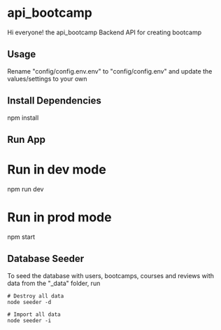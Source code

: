 # api_bootcamp

Hi everyone! the api_bootcamp Backend API for creating bootcamp


## Usage

Rename "config/config.env.env" to "config/config.env" and update the values/settings to your own

## Install Dependencies


npm install


## Run App


# Run in dev mode
npm run dev

# Run in prod mode
npm start


## Database Seeder

To seed the database with users, bootcamps, courses and reviews with data from the "\_data" folder, run

```
# Destroy all data
node seeder -d

# Import all data
node seeder -i

